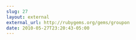 ```yaml
---
slug: 27
layout: external
external_url: http://rubygems.org/gems/groupon
date: 2010-05-27T23:20:43-05:00
---
```

